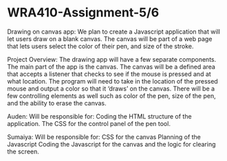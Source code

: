 # WRA410-Assignment-5/6

Drawing on canvas app: We plan to create a Javascript application that will let users draw on a blank canvas. The canvas will be part of a web page that lets users select the color of their pen, and size of the stroke.

Project Overview: The drawing app will have a few separate components. The main part of the app is the canvas. The canvas will be a defined area that accepts a listener that checks to see if the mouse is pressed and at what location. The program will need to take in the location of the pressed mouse and output a color so that it ‘draws’ on the canvas. There will be a few controlling elements as well such as color of the pen, size of the pen, and the ability to erase the canvas. 

Auden: 
  Will be responsible for:
    Coding the HTML structure of the application.
    The CSS for the control panel of the pen tool. 

Sumaiya: 
  Will be responsible for:
    CSS for the canvas 
    Planning of the Javascript
   Coding the Javascript for the canvas and the logic for clearing the screen.
